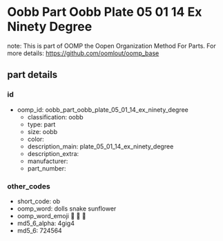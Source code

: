 # Oobb Part Oobb Plate 05 01 14 Ex Ninety Degree  

note: This is part of OOMP the Oopen Organization Method For Parts. For more details: https://github.com/oomlout/oomp_base

##  part details





### id
* oomp_id: oobb_part_oobb_plate_05_01_14_ex_ninety_degree
  * classification: oobb
  * type: part
  * size: oobb
  * color: 
  * description_main: plate_05_01_14_ex_ninety_degree
  * description_extra: 
  * manufacturer: 
  * part_number: 

### other_codes
* short_code: ob
* oomp_word: dolls snake sunflower
* oomp_word_emoji :dolls: :snake: :sunflower:
* md5_6_alpha: 4gig4
* md5_6: 724564